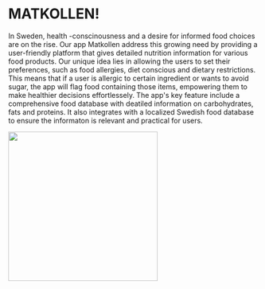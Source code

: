 # MATKOLLEN!
In Sweden, health -conscinousness and a desire for informed food choices are on the rise.
Our app Matkollen address this growing need by providing a user-friendly platform that gives detailed nutrition information for various food products. 
Our unique idea lies in allowing the users to set their preferences, such as food allergies, diet conscious and dietary restrictions.
This means that if a user is allergic to certain ingredient or wants to avoid sugar, the app will flag food containing those items, empowering them to make healthier decisions effortlessely.
The app's key feature include a comprehensive food database with deatiled information on carbohydrates, fats and proteins. It also integrates with a localized Swedish food database to ensure the informaton is relevant and practical for users.

<img src="https://i.imgur.com/CF0SwiV.png" style=" width:300px;"  >

